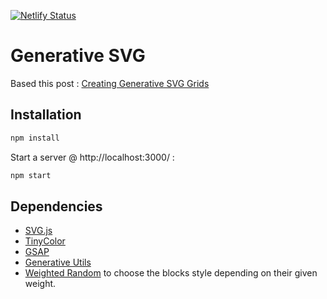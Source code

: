 [![Netlify Status](https://api.netlify.com/api/v1/badges/714468b6-c1ce-4735-b67f-f88fcd3f2c28/deploy-status)](https://app.netlify.com/sites/glowing-speculoos-66613e/deploys)

# Generative SVG

Based this post : [Creating Generative SVG Grids](https://frontend.horse/articles/generative-grids/)

## Installation

```bash
npm install
```
Start a server @ http://localhost:3000/ :

```bash
npm start
```


## Dependencies

- [SVG.js](https://svgjs.dev/docs/3.0/)
- [TinyColor](https://github.com/bgrins/TinyColor)
- [GSAP](https://greensock.com/)
- [Generative Utils](https://github.com/georgedoescode/generative-utils)
- [Weighted Random](https://github.com/trekhleb/javascript-algorithms/tree/master/src/algorithms/statistics/weighted-random) to choose the blocks style depending on their given weight.
